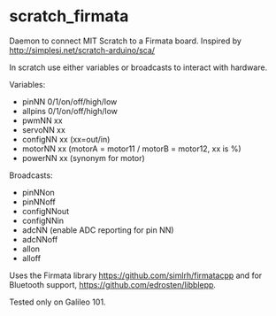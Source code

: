 # scratch_firmata
Daemon to connect MIT Scratch to a Firmata board.  Inspired by http://simplesi.net/scratch-arduino/sca/

In scratch use either variables or broadcasts to interact with hardware.

Variables:
 * pinNN 0/1/on/off/high/low
 * allpins 0/1/on/off/high/low
 * pwmNN xx
 * servoNN xx
 * configNN xx (xx=out/in)
 * motorNN xx (motorA = motor11 / motorB = motor12, xx is %)
 * powerNN xx (synonym for motor)

Broadcasts:
 * pinNNon
 * pinNNoff
 * configNNout
 * configNNin
 * adcNN (enable ADC reporting for pin NN)
 * adcNNoff
 * allon
 * alloff

Uses the Firmata library https://github.com/simlrh/firmatacpp and for Bluetooth support, https://github.com/edrosten/libblepp.

Tested only on Galileo 101.
